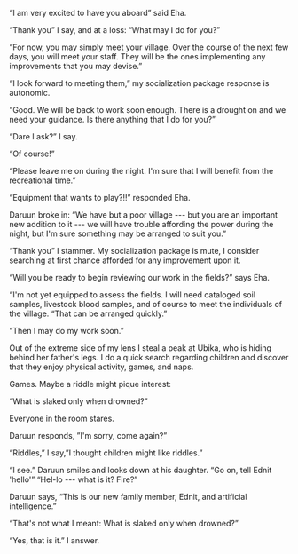 “I am very excited to have you aboard” said Eha.

“Thank you” I say, and at a loss: “What may I do for you?”

“For now, you may simply meet your village. Over the course of the next few days, you will meet your
staff. They will be the ones implementing any improvements that you may devise.”

“I look forward to meeting them,” my socialization package response is autonomic.

“Good. We will be back to work soon enough. There is a drought on and we need your guidance. Is
there anything that I do for you?”

“Dare I ask?” I say.

“Of course!”

“Please leave me on during the night. I'm sure that I will benefit from the recreational time.”

“Equipment that wants to play?!!” responded Eha.

Daruun broke in: “We have but a poor village --- but you are an important new addition to it --- we will
have trouble affording the power during the night, but I'm sure something may be arranged to suit you.”

“Thank you” I stammer. My socialization package is mute, I consider searching at first chance afforded
for any improvement upon it.

“Will you be ready to begin reviewing our work in the fields?” says Eha.

“I'm not yet equipped to assess the fields. I will need cataloged soil samples, livestock blood samples,
and of course to meet the individuals of the village.
“That can be arranged quickly.”

“Then I may do my work soon.”

Out of the extreme side of my lens I steal a peak at Ubika, who is hiding behind her father's legs. I do a
quick search regarding children and discover that they enjoy physical activity, games, and naps.

Games. Maybe a riddle might pique interest:

“What is slaked only when drowned?”

Everyone in the room stares.

Daruun responds, ”I'm sorry, come again?”

“Riddles,” I say,”I thought children might like riddles.”

“I see.” Daruun smiles and looks down at his daughter. “Go on, tell Ednit 'hello'”
“Hel-lo --- what is it? Fire?”

Daruun says, “This is our new family member, Ednit, and artificial intelligence.”

“That's not what I meant: What is slaked only when drowned?”

“Yes, that is it.” I answer.
